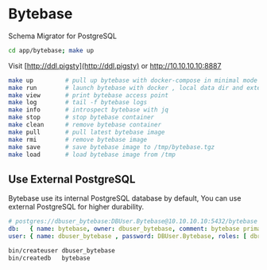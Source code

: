 # Bytebase

Schema Migrator for PostgreSQL

```bash
cd app/bytebase; make up
```

Visit [http://ddl.pigsty](http://ddl.pigsty) or http://10.10.10.10:8887


```bash
make up         # pull up bytebase with docker-compose in minimal mode
make run        # launch bytebase with docker , local data dir and external PostgreSQL
make view       # print bytebase access point
make log        # tail -f bytebase logs
make info       # introspect bytebase with jq
make stop       # stop bytebase container
make clean      # remove bytebase container
make pull       # pull latest bytebase image
make rmi        # remove bytebase image
make save       # save bytebase image to /tmp/bytebase.tgz
make load       # load bytebase image from /tmp
```


## Use External PostgreSQL

Bytebase use its internal PostgreSQL database by default, You can use external PostgreSQL for higher durability.

```yaml
# postgres://dbuser_bytebase:DBUser.Bytebase@10.10.10.10:5432/bytebase
db:   { name: bytebase, owner: dbuser_bytebase, comment: bytebase primary database }
user: { name: dbuser_bytebase , password: DBUser.Bytebase, roles: [ dbrole_admin ] }
```

```bash
bin/createuser dbuser_bytebase
bin/createdb   bytebase
```